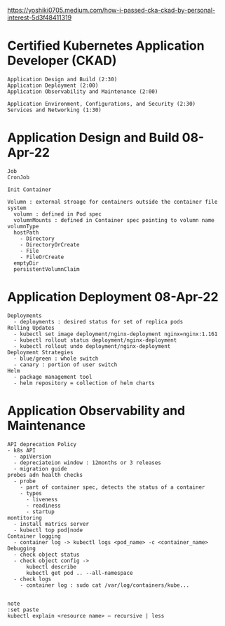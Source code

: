 https://yoshiki0705.medium.com/how-i-passed-cka-ckad-by-personal-interest-5d3f48411319


# Certified Kubernetes Application Developer (CKAD)

```
Application Design and Build (2:30)
Application Deployment (2:00)
Application Observability and Maintenance (2:00)

Application Environment, Configurations, and Security (2:30)
Services and Networking (1:30)
```

# Application Design and Build 08-Apr-22
```
Job
CronJob

Init Container

Volumn : external stroage for containers outside the container file system
  volumn : defined in Pod spec
  volumnMounts : defined in Container spec pointing to volumn name
volumnType
  hostPath
    - Directory
    - DirectoryOrCreate
    - File
    - FileOrCreate
  emptyDir
  persistentVolumnClaim
```
# Application Deployment 08-Apr-22
```
Deployments
  - deployments : desired status for set of replica pods
Rolling Updates
  - kubectl set image deployment/nginx-deployment nginx=nginx:1.161 
  - kubectl rollout status deployment/nginx-deployment
  - kubectl rollout undo deployment/nginx-deployment
Deployment Strategies
  - blue/green : whole switch
  - canary : portion of user switch
Helm
  - package management tool
  - helm repository = collection of helm charts 
```

# Application Observability and Maintenance
```
API deprecation Policy
- k8s API
  - apiVersion
  - depreciateion window : 12months or 3 releases
  - migration guide
probes adn health checks
  - probe
    - part of container spec, detects the status of a container
    - types
      - liveness
      - readiness
      - startup
montitoring
  - install matrics server
  - kubectl top pod|node
Container logging
  - container log -> kubectl logs <pod_name> -c <container_name>
Debugging
  - check object status
  - check object config -> 
      kubectl describe
      kubectl get pod .. --all-namespace
  - check logs
    - container log : sudo cat /var/log/containers/kube...
  
```



```
note
:set paste
kubectl explain <resource name> — recursive | less 
```
